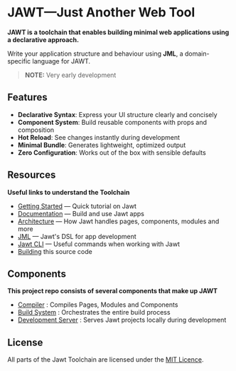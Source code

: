 # JAWT—Just Another Web Tool

**JAWT is a toolchain that enables building minimal web applications using a declarative approach.** 

Write your application structure and behaviour using **JML**, a domain-specific language for JAWT.

>**NOTE:** Very early development

## Features

- **Declarative Syntax**: Express your UI structure clearly and concisely
- **Component System**: Build reusable components with props and composition
- **Hot Reload**: See changes instantly during development
- **Minimal Bundle**: Generates lightweight, optimized output
- **Zero Configuration**: Works out of the box with sensible defaults

## Resources

**Useful links to understand the Toolchain**

- [Getting Started](https://yasufadhili.github.io/jawt/) — Quick tutorial on Jawt
- [Documentation](https://yasufadhili.github.io/jawt/) — Build and use Jawt apps
- [Architecture](https://yasufadhili.github.io/jawt/) — How Jawt handles pages, components, modules and more
- [JML](https://yasufadhili.github.io/jawt/) — Jawt's DSL for app development
- [Jawt CLI](CLI.MD) — Useful commands when working with Jawt
- [Building](BUILDING.MD) this source code

## Components

**This project repo consists of several components that make up JAWT**

- [Compiler](internal/compiler) : Compiles Pages, Modules and Components
- [Build System](internal/build) : Orchestrates the entire build process
- [Development Server](internal/server) : Serves Jawt projects locally during development

## License

All parts of the Jawt Toolchain are licensed under the [MIT Licence](LICENSE).
